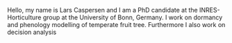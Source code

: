 Hello, my name is Lars Caspersen and I am a PhD candidate at the INRES-Horticulture group at the University of Bonn, Germany. I work on dormancy and phenology modelling of temperate fruit tree. Furthermore I also work on decision analysis
<!--
**larscaspersen/larscaspersen** is a ✨ _special_ ✨ repository because its `README.md` (this file) appears on your GitHub profile.

Here are some ideas to get you started:

- 🔭 I’m currently working on ...
- 🌱 I’m currently learning ...
- 👯 I’m looking to collaborate on ...
- 🤔 I’m looking for help with ...
- 💬 Ask me about ...
- 📫 How to reach me: ...
- 😄 Pronouns: ...
- ⚡ Fun fact: ...
-->
